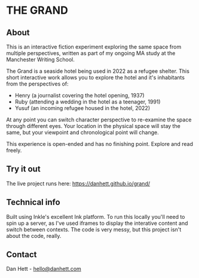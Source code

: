 # THE GRAND

## About
This is an interactive fiction experiment exploring the same space from multiple perspectives, written as part of my ongoing MA study at the Manchester Writing School. 

The Grand is a seaside hotel being used in 2022 as a refugee shelter. This short interactive work allows you to explore the hotel and it's inhabitants from the perspectives of:
- Henry (a journalist covering the hotel opening, 1937)
- Ruby (attending a wedding in the hotel as a teenager, 1991)
- Yusuf (an incoming refugee housed in the hotel, 2022)

At any point you can switch character perspective to re-examine the space through different eyes. Your location in the physical space will stay the same, but your viewpoint and chronological point will change. 

This experience is open-ended and has no finishing point. Explore and read freely. 

## Try it out
The live project runs here: https://danhett.github.io/grand/

## Technical info
Built using Inkle's excellent Ink platform. To run this locally you'll need to spin up a server, as I've used iframes to display the interative content and switch between contexts. The code is very messy, but this project isn't about the code, really. 

## Contact
Dan Hett - hello@danhett.com